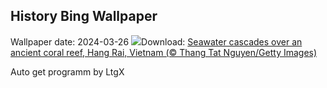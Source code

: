 ## History Bing Wallpaper
Wallpaper date: 2024-03-26
![](https://www.bing.com/th?id=OHR.HangRaiVietnam_EN-IN1740946404_UHD.jpg&w=1000)Download: [Seawater cascades over an ancient coral reef, Hang Rai, Vietnam (© Thang Tat Nguyen/Getty Images)](https://www.bing.com/th?id=OHR.HangRaiVietnam_EN-IN1740946404_UHD.jpg)

Auto get programm by LtgX
